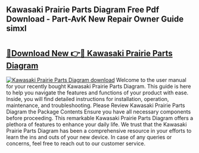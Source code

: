 ## Kawasaki Prairie Parts Diagram Free Pdf Download - Part-AvK New Repair Owner Guide simxl

# <h2><a href="http://dfnmif.blite.top/?on=Kawasaki+Prairie+Parts+Diagram">🔗Download New 👉🔴 Kawasaki Prairie Parts Diagram</a></h2>

[![Kawasaki Prairie Parts Diagram download](https://i.imgur.com/lujVjoI.png)](http://dfnmif.blite.top/?on=Kawasaki+Prairie+Parts+Diagram)
Welcome to the user manual for your recently bought Kawasaki Prairie Parts Diagram. This guide is here to help you navigate the features and functions of your product with ease. Inside, you will find detailed instructions for installation, operation, maintenance, and troubleshooting. Please Review Kawasaki Prairie Parts Diagram the Package Contents Ensure you have all necessary components before proceeding. This remarkable Kawasaki Prairie Parts Diagram offers a plethora of features to enhance your daily life. We trust that the Kawasaki Prairie Parts Diagram has been a comprehensive resource in your efforts to learn the ins and outs of your new device. In case of any queries or concerns, feel free to reach out to our customer service.
